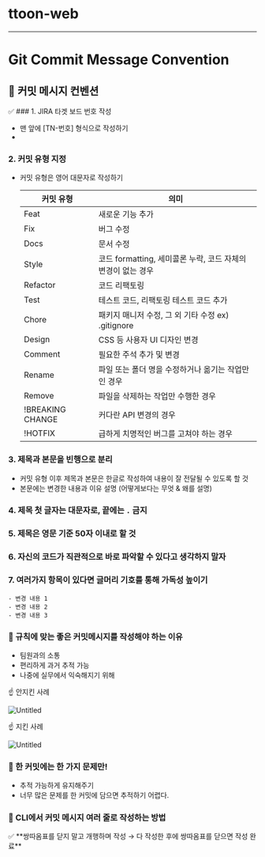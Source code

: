 # ttoon-web
---

# Git Commit Message Convention

## 🖤 커밋 메시지 컨벤션

<aside>
✅
### 1. JIRA 타겟 보드 번호 작성

- 맨 앞에 [TN-번호] 형식으로 작성하기
- 
### 2. 커밋 유형 지정

- 커밋 유형은 영어 대문자로 작성하기
    
    | 커밋 유형 | 의미 |
    | --- | --- |
    | Feat | 새로운 기능 추가 |
    | Fix | 버그 수정 |
    | Docs | 문서 수정 |
    | Style | 코드 formatting, 세미콜론 누락, 코드 자체의 변경이 없는 경우 |
    | Refactor | 코드 리팩토링 |
    | Test | 테스트 코드, 리팩토링 테스트 코드 추가 |
    | Chore | 패키지 매니저 수정, 그 외 기타 수정 ex) .gitignore |
    | Design | CSS 등 사용자 UI 디자인 변경 |
    | Comment | 필요한 주석 추가 및 변경 |
    | Rename | 파일 또는 폴더 명을 수정하거나 옮기는 작업만인 경우 |
    | Remove | 파일을 삭제하는 작업만 수행한 경우 |
    | !BREAKING CHANGE | 커다란 API 변경의 경우 |
    | !HOTFIX | 급하게 치명적인 버그를 고쳐야 하는 경우 |

### 3. 제목과 본문을 빈행으로 분리

- 커밋 유형 이후 제목과 본문은 한글로 작성하여 내용이 잘 전달될 수 있도록 할 것
- 본문에는 변경한 내용과 이유 설명 (어떻게보다는 무엇 & 왜를 설명)

### 4. 제목 첫 글자는 대문자로, 끝에는 `.` 금지

### 5. 제목은 영문 기준 50자 이내로 할 것

### 6. 자신의 코드가 직관적으로 바로 파악할 수 있다고 생각하지 말자

### 7. 여러가지 항목이 있다면 글머리 기호를 통해 가독성 높이기

```
- 변경 내용 1
- 변경 내용 2
- 변경 내용 3
```

</aside>

### 🖤 규칙에 맞는 좋은 커밋메시지를 작성해야 하는 이유

- 팀원과의 소통
- 편리하게 과거 추적 가능
- 나중에 실무에서 익숙해지기 위해

<aside>
☝ 안지킨 사례

![Untitled](https://prod-files-secure.s3.us-west-2.amazonaws.com/70c7a838-0780-40e0-9352-cb563a8da385/4b8b9937-a26c-4f16-8de2-d4fbfbd97094/Untitled.png)

</aside>

<aside>
☝ 지킨 사례

![Untitled](https://prod-files-secure.s3.us-west-2.amazonaws.com/70c7a838-0780-40e0-9352-cb563a8da385/5ffba8b7-ca0d-43a9-9b60-c075e61137a5/Untitled.png)

</aside>

### 🖤 한 커밋에는 한 가지 문제만!

- 추적 가능하게 유지해주기
- 너무 많은 문제를 한 커밋에 담으면 추적하기 어렵다.

### 🖤 CLI에서 커밋 메시지 여러 줄로 작성하는 방법

<aside>
✅ **쌍따옴표를 닫지 말고 개행하며 작성 → 다 작성한 후에 쌍따옴표를 닫으면 작성 완료**

</aside>
